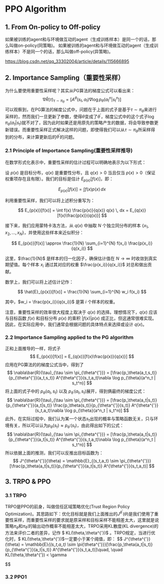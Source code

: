 # PPO Algorithm
## 1. From On-policy to Off-policy
如果被训练的agent和与环境做互动的agent（生成训练样本）是同一个的话，那么叫做on-policy(同策略)。
如果被训练的agent和与环境做互动的agent（生成训练样本）不是同一个的话，那么叫做off-policy(异策略)。

https://blog.csdn.net/qq_33302004/article/details/115666895
## 2. Importance Sampling（重要性采样）
为什么要使用重要性采样呢？其实从PG算法的梯度公式可以看出来：
$$
\nabla\bar{R}(\tau)_{\tau \sim \pi_{\theta}} = [A^\theta(s_t,a_t)\nabla \log p_{\theta}(a^n_t | s_t^n)]
$$
可以观察到，在PG算法的梯度公式中，问题在于上面的式子是基于$\tau \sim \pi_{\theta}$来进行采样的，然而我们一旦更新了参数，使得$\theta$变成了$\theta^{'}$，梯度公式中的这个式子$\log \pi_{\theta}(a_t | s_t)$就不对了，因为此时如果还是用原先的策略产生的数据，将会导致参数更新错误。而重要性采样正式解决这样的问题，即使得我们可以从$\tau \sim \pi_{\theta}$所采样得到的分布，来计算更新后的$\theta^{'}$的问题。
### 2.1 Principle of Importance Sampling(重要性采样推导)
在数学形式化表示中，重要性采样的估计过程可以明确地表示为以下形式：

设 $p(x)$ 是目标分布，$q(x)$ 是重要性分布，且 $q(x) > 0$ 当且仅当 $p(x) > 0$（保证权重项存在且有限）。我们的目标是估计 $E_{p(x)}[f(x)]$，即：

$$ E_{p(x)}[f(x)] = \int f(x) p(x) \, dx $$

利用重要性采样，我们可以将上述积分重写为：

$$ E_{p(x)}[f(x)] = \int f(x) \frac{p(x)}{q(x)} q(x) \, dx = E_{q(x)}[f(x)\frac{p(x)}{q(x)}] $$

接下来，我们应用蒙特卡洛方法，从 $q(x)$ 中抽取 $N$ 个独立同分布的样本 $\{x_1, x_2, \ldots, x_N\}$，并使用这些样本来近似积分：

$$ E_{p(x)}[f(x)] \approx \frac{1}{N} \sum_{i=1}^{N} f(x_i) \frac{p(x_i)}{q(x_i)} $$

这里，$\frac{1}{N}$ 是样本的归一化因子，确保估计值在 $N \to \infty$ 时收敛到真实期望值。每个样本 $x_i$ 通过其对应的权重 $\frac{p(x_i)}{q(x_i)}$ 对总和做出贡献。

数学上，我们可以将上述估计记作：

$$ \hat{E}_{p(x)}[f(x)] = \frac{1}{N} \sum_{i=1}^{N} w_i f(x_i) $$

其中，$w_i = \frac{p(x_i)}{q(x_i)}$ 是第 $i$ 个样本的权重。

注意，重要性采样的效率很大程度上取决于 $q(x)$ 的选择。理想情况下，$q(x)$ 应该与目标函数 $f(x)$ 和目标分布 $p(x)$ 的乘积 $|f(x)|p(x)$ 成正比，但这通常很难实现。因此，在实际应用中，我们通常会根据问题的具体特点来选择或设计 $q(x)$。

### 2.2 Importance Sampling applied to the PG algorithm
正和上面推导的一样，将式子 $$ E_{p(x)}[f(x)] = E_{q(x)}[f(x)\frac{p(x)}{q(x)}] $$ 应用在PG算法的的梯度公式当中，得到了 
$$ 
\nabla\bar{R}(\tau)_{\tau \sim \pi_{\theta^{'}}} = [\frac{p_\theta(a_t,s_t)}{p_{\theta^{'}}(a_t,s_t)} A^{\theta^{'}}(s_t,a_t)\nabla \log p_{\theta}(a^n_t | s_t^n)]
$$
将上面的式子中的 $p_\theta(a_t,s_t)$ 以及 $p_{\theta^{'}}(a_t,s_t)$展开，得到俩最终的梯度公式：
$$
\nabla\bar{R}(\tau)_{\tau \sim \pi_{\theta^{'}}} = [\frac{p_\theta(a_t|s_t)}{p_{\theta^{'}}(a_t|s_t)} \frac{p_\theta(s_t)}{p_{\theta^{'}}(s_t)} A^{\theta^{'}}(s_t,a_t)\nabla \log p_{\theta}(a^n_t | s_t^n)]
$$
此外，在实际过程中，我们认为某一个状态$s_t$出现的概率与策略函数无关，只与环境有关，所以可以认为$p_{\theta}(s_t) \approx  p_{\theta^{'}}(s_t)$，由此得出如下的公式：
$$
\nabla\bar{R}(\tau)_{\tau \sim \pi_{\theta^{'}}} = [\frac{p_\theta(a_t|s_t)}{p_{\theta^{'}}(a_t|s_t)} A^{\theta^{'}}(s_t,a_t)\nabla \log p_{\theta}(a^n_t | s_t^n)]
$$
所以依据上面的推测，我们可以反推出目标函数为：
$$
J^{\theta^{'}}(\theta) = \mathbb{E}_{(s_t,a_t) \sim \pi_{\theta^{'}}}[\frac{p_\theta(a_t|s_t)}{p_{\theta^{'}}(a_t|s_t)} A^{\theta^{'}}(s_t,a_t)]
$$

## 3. TRPO & PPO
### 3.1 TRPO
TRPO是PPO的前身，叫做信任区域策略优化(Trust Region Policy Optimization)。其思路如下：优化目标就是我们上面推出的$J^{\theta^{'}}(\theta)$是我们使用了重要性采样，而重要性采样的要求就是原采样和目标采样不能相差太大，这里就是说策略$\pi_\theta$和$\pi_{\theta^{'}}$的输出动作概率不能相差太大，TRPO采用KL散度(KL divergence)的方法来评价二者的差异，记作 $ KL(\theta,\theta^{'})$ 。TRPO规定，当进行优化时，$ KL(\theta,\theta^{'})$一定要小于某个阈值，即：
$$
J^{\theta^{'}}(\theta) = \mathbb{E}_{(s_t,a_t) \sim \pi_{\theta^{'}}}[\frac{p_\theta(a_t|s_t)}{p_{\theta^{'}}(a_t|s_t)} A^{\theta^{'}}(s_t,a_t)]\quad, \quad  KL(\theta,\theta^{'}) < \gamma

$$

### 3.2 PPO1



